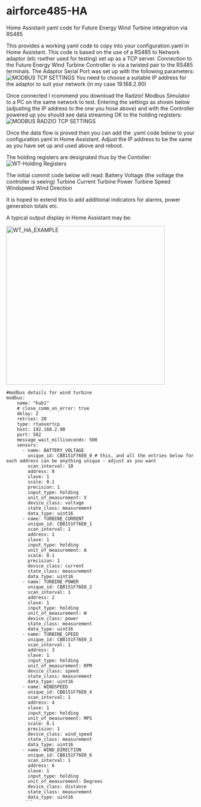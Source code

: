 # airforce485-HA
Home Assistant yaml code for Future Energy Wind Turbine integration via RS485

This provides a working yaml code to copy into your configuration.yaml in Home Assistant.
This code is based on the use of a RS485 to Network adaptor (elc rsether used for testing) set up as a TCP server.
Connection to the Future Energy Wind Turbine Controller is via a twisted pair to the RS485 terminals.
The Adaptor Serial Port was set up with the following parameters:
![MODBUS TCP SETTINGS](https://user-images.githubusercontent.com/122684847/213724273-dcb0594c-0bda-4f3c-82aa-1280b36f9bdd.jpg)
You need to choose a suitable IP address for the adaptor to suit your network (in my case 19.168.2.90)

Once connected I rcommend you download the Radzio! Modbus Simulator to a PC on the same network to test.
Entering the settings as shown below (adjusting the IP address to the one you hose above) and with the Controller powered up you should see data streaming OK to the holding registers:
![MODBUS RADZIO TCP SETTINGS](https://user-images.githubusercontent.com/122684847/213724993-385df463-8522-4b97-96ad-e0d7dbc8d8f9.jpg)

Once the data flow is proved then you can add the .yaml code below to your configuration.yaml in Home Assistant. Adjust the IP address to be the same as you have set up and used above and reboot.

The holding registers are designated thus by the Contoller:
![WT-Holding Registers](https://user-images.githubusercontent.com/122684847/213725473-eaf67e09-65ac-4d57-9842-725c3712e844.jpg)

The initial commit code below will read:
Battery Voltage (the voltage the controller is seeing)
Turbine Current
Turbine Power
Turbine Speed
Windspeed
Wind Direction

It is hoped to extend this to add additional indicators for alarms, power generation totals etc.

A typical output display in Home Assistant may be:

<img width="423" alt="WT_HA_EXAMPLE" src="https://user-images.githubusercontent.com/122684847/213727322-52417121-917a-4bc6-b200-2b0eb6a133cd.png">

```
#modbus details for wind turbine
modbus:
    name: "hub1"
    # close_comm_on_error: true
    delay: 2
    retries: 20
    type: rtuovertcp
    host: 192.168.2.90
    port: 502
    message_wait_milliseconds: 500
    sensors:
      - name: BATTERY_VOLTAGE
        unique_id: CB8151F76E0_0 # this, and all the entries below for each address can be anything unique - adjust as you want
        scan_interval: 10
        address: 0
        slave: 1
        scale: 0.1
        precision: 1
        input_type: holding
        unit_of_measurement: V
        device_class: voltage
        state_class: measurement
        data_type: uint16
      - name: TURBINE_CURRENT
        unique_id: CB8151F76E0_1
        scan_interval: 1
        address: 1
        slave: 1
        input_type: holding
        unit_of_measurement: A
        scale: 0.1
        precision: 1
        device_class: current
        state_class: measurement
        data_type: uint16
      - name: TURBINE_POWER
        unique_id: CB8151F76E0_2
        scan_interval: 1
        address: 2
        slave: 1
        input_type: holding
        unit_of_measurement: W
        device_class: power
        state_class: measurement
        data_type: uint16
      - name: TURBINE_SPEED
        unique_id: CB8151F76E0_3
        scan_interval: 1
        address: 3
        slave: 1
        input_type: holding
        unit_of_measurement: RPM
        device_class: speed
        state_class: measurement
        data_type: uint16
      - name: WINDSPEED
        unique_id: CB8151F76E0_4
        scan_interval: 1
        address: 4
        slave: 1
        input_type: holding
        unit_of_measurement: MPS
        scale: 0.1
        precision: 1
        device_class: wind_speed
        state_class: measurement
        data_type: uint16
      - name: WIND_DIRECTION
        unique_id: CB8151F76E0_6
        scan_interval: 1
        address: 6
        slave: 1
        input_type: holding
        unit_of_measurement: Degrees
        device_class: distance
        state_class: measurement
        data_type: uint16
       ```
       
